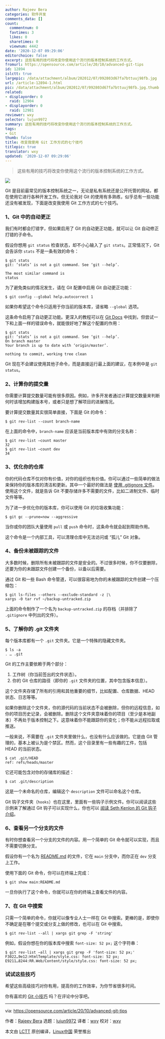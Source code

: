 ```yaml
---
author: Rajeev Bera
categories: 软件开发
comments_data: []
count:
  commentnum: 0
  favtimes: 3
  likes: 0
  sharetimes: 0
  viewnum: 4442
date: '2020-12-07 09:29:06'
editorchoice: false
excerpt: 这些有用的技巧将改变你使用这个流行的版本控制系统的工作方式。
fromurl: https://opensource.com/article/20/10/advanced-git-tips
id: 12894
islctt: true
largepic: /data/attachment/album/202012/07/092803d67fa7bttuuj98fb.jpg
url: /article-12894-1.html
pic: /data/attachment/album/202012/07/092803d67fa7bttuuj98fb.jpg.thumb.jpg
related:
- displayorder: 0
  raid: 12904
- displayorder: 0
  raid: 12981
reviewer: wxy
selector: lujun9972
summary: 这些有用的技巧将改变你使用这个流行的版本控制系统的工作方式。
tags:
- Git
thumb: false
title: 改变我使用 Git 工作方式的七个技巧
titlepic: true
translator: wxy
updated: '2020-12-07 09:29:06'
---
```



> 
> 这些有用的技巧将改变你使用这个流行的版本控制系统的工作方式。
> 
> 
> 


![](/data/attachment/album/202012/07/092803d67fa7bttuuj98fb.jpg)


Git 是目前最常见的版本控制系统之一，无论是私有系统还是公开托管的网站，都在使用它进行各种开发工作。但无论我对 Git 的使用有多熟练，似乎总有一些功能还没有被发现，下面是改变我使用 Git 工作方式的七个技巧。


### 1、Git 中的自动更正


我们有时都会打错字，但如果启用了 Git 的自动更正功能，就可以让 Git 自动修正打错的子命令。


假设你想用 `git status` 检查状态，却不小心输入了 `git stats`。正常情况下，Git 会告诉你 `stats` 不是一条有效的命令：



```
$ git stats
git: ‘stats’ is not a git command. See ‘git --help’.

The most similar command is
status

```

为了避免类似的情况发生，请在 Git 配置中启用 Git 自动更正功能：



```
$ git config --global help.autocorrect 1

```

如果你希望这个命令只适用于你当前的版本库，请省略 `--global` 选项。


这条命令启用了自动更正功能。更深入的教程可以在 [Git Docs](https://git-scm.com/book/en/v2/Customizing-Git-Git-Configuration#_code_help_autocorrect_code) 中找到，但尝试一下和上面一样的错误命令，就能很好地了解这个配置的作用：



```
$ git stats
git: ‘stats’ is not a git command. See ‘git --help’.
On branch master
Your branch is up to date with ‘origin/master’.

nothing to commit, working tree clean

```

Git 现在不会建议使用其他子命令，而是直接运行最上面的建议，在本例中是 `git status`。


### 2、计算你的提交量


你需要计算提交数量可能有很多原因。例如，许多开发者通过计算提交数量来判断何时该增加构建版本号，或者只是想了解项目的进展情况。


要计算提交数量其实很简单直接，下面是 Git 的命令：



```
$ git rev-list --count branch-name

```

在上面的命令中，`branch-name` 应该是当前版本库中有效的分支名称：



```
$ git rev-list –count master
32
$ git rev-list –count dev
34

```

### 3、优化你的仓库


你的代码仓库不仅对你有价值，对你的组织也有价值。你可以通过一些简单的做法来保持你的版本库的清洁和更新。其中一个最好的做法是 [使用 .gitignore 文件](/article-12524-1.html)。使用这个文件，就是告诉 Git 不要存储许多不需要的文件，比如二进制文件、临时文件等等。


为了进一步优化你的版本库，你可以使用 Git 的垃圾收集功能：



```
$ git gc --prune=now --aggressive

```

当你或你的团队大量使用 `pull` 或 `push` 命令时，这条命令就会起到帮助作用。


这个命令是一个内部工具，可以清理仓库中无法访问或 “孤儿” Git 对象。


### 4、备份未被跟踪的文件


大多数时候，删除所有未被跟踪的文件是安全的。不过很多时候，你不仅要删除，还要为你的未跟踪文件创建一个备份，以备以后需要。


通过 Git 和一些 Bash 命令管道，可以很容易地为你的未被跟踪的文件创建一个压缩包：



```
$ git ls-files --others --exclude-standard -z |\
xargs -0 tar rvf ~/backup-untracked.zip

```

上面的命令制作了一个名为 `backup-untracked.zip` 的存档（并排除了 `.gitignore` 中列出的文件）。


### 5、了解你的 .git 文件夹


每个版本库都有一个 `.git` 文件夹。它是一个特殊的隐藏文件夹。



```
$ ls -a
. … .git

```

Git 的工作主要依赖于两个部分：


1. 工作树（你当前签出的文件状态）。
2. 你的 Git 仓库的路径（即你的 `.git` 文件夹的位置，其中包含版本信息）。


这个文件夹存储了所有的引用和其他重要的细节，比如配置、仓库数据、HEAD 状态、日志等等。


如果你删除这个文件夹，你的源代码的当前状态不会被删除，但你的远程信息，如你的项目历史记录，会被删除。删除这个文件夹意味着你的项目（至少是本地副本）不再处于版本控制之下。这意味着你不能跟踪你的变化；你不能从远程拉取或推送。


一般来说，不需要在 `.git` 文件夹里做什么，也没有什么应该做的。它是由 Git 管理的，基本上被认为是个禁区。然而，这个目录里有一些有趣的工件，包括 HEAD 的当前状态。



```
$ cat .git/HEAD
ref: refs/heads/master

```

它还可能包含对你的存储库的描述：



```
$ cat .git/description

```

这是一个未命名的仓库，编辑这个 `description` 文件可以命名这个仓库。


Git 钩子文件夹（`hooks`）也在这里，里面有一些钩子示例文件。你可以阅读这些示例来了解通过 Git 钩子可以实现什么，你也可以 [阅读 Seth Kenlon 的 Git 钩子介绍](https://opensource.com/life/16/8/how-construct-your-own-git-server-part-6)。


### 6、查看另一个分支的文件


有时你想查看另一个分支的文件的内容。用一个简单的 Git 命令就可以实现，而且不需要切换分支。


假设你有一个名为 [README.md](http://README.md) 的文件，它在 `main` 分支中，而你正在 `dev` 分支上工作。


使用下面的 Git 命令，你可以在终端上完成：



```
$ git show main:README.md

```

一旦你执行了这个命令，你就可以在你的终端上查看文件的内容。


### 7、在 Git 中搜索


只需一个简单的命令，你就可以像专业人士一样在 Git 中搜索。更棒的是，即使你不确定是在哪个提交或分支上做的修改，也可以在 Git 中搜索。



```
$ git rev-list --all | xargs git grep -F 'string'

```

例如，假设你想在你的版本库中搜索 `font-size: 52 px;` 这个字符串：



```
$ git rev-list –all | xargs git grep -F 'font-size: 52 px;'
F3022…9e12:HtmlTemplate/style.css: font-size: 52 px;
E9211…8244:RR.Web/Content/style/style.css: font-size: 52 px;

```

### 试试这些技巧


希望这些高级技巧对你有用，提高你的工作效率，为你节省很多时间。


你有喜欢的 [Git 小技巧](https://acompiler.com/git-tips/) 吗？在评论中分享吧。




---


via: <https://opensource.com/article/20/10/advanced-git-tips>


作者：[Rajeev Bera](https://opensource.com/users/acompiler) 选题：[lujun9972](https://github.com/lujun9972) 译者：[wxy](https://github.com/wxy) 校对：[wxy](https://github.com/wxy)


本文由 [LCTT](https://github.com/LCTT/TranslateProject) 原创编译，[Linux中国](https://linux.cn/) 荣誉推出